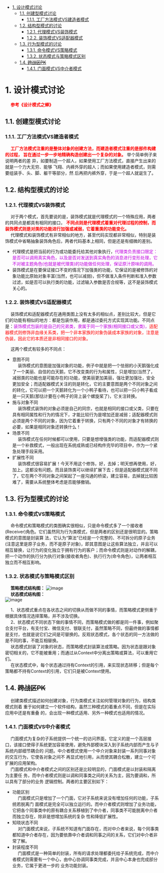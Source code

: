 
<!-- TOC -->

- [1. 设计模式讨论](#1-设计模式讨论)
    - [1.1. 创建型模式讨论](#11-创建型模式讨论)
        - [1.1.1. 工厂方法模式VS建造者模式](#111-工厂方法模式vs建造者模式)
    - [1.2. 结构型模式的讨论](#12-结构型模式的讨论)
        - [1.2.1. 代理模式VS装饰模式](#121-代理模式vs装饰模式)
        - [1.2.2. 装饰模式VS适配器模式](#122-装饰模式vs适配器模式)
    - [1.3. 行为型模式的讨论](#13-行为型模式的讨论)
        - [1.3.1. 命令模式VS策略模式](#131-命令模式vs策略模式)
        - [1.3.2. 状态模式与策略模式区别](#132-状态模式与策略模式区别)
    - [1.4. ~~跨战区PK~~](#14-跨战区pk)
        - [1.4.1. 门面模式VS中介者模式](#141-门面模式vs中介者模式)

<!-- /TOC -->

# 1. 设计模式讨论
&emsp; **<font color = "red">参考《设计模式之蝉》</font>**  

<!-- 
 设计模式在工作中的实践 
 https://mp.weixin.qq.com/s/KOyqcPS2T-IR2kuManDPEw
-->

## 1.1. 创建型模式讨论  
### 1.1.1. 工厂方法模式VS建造者模式
&emsp; **<font color = "red">工厂方法模式注重的是整体对象的创建方法，而建造者模式注重的是部件构建的过程， 旨在通过一步一步地精确构造创建出一个复杂的对象。</font>** 举个简单例子来说明两者的差 异，如要制造一个超人，如果使用工厂方法模式，直接产生出来的就是一个力大无穷、能够 飞翔、内裤外穿的超人；而如果使用建造者模式，则需要组装手、头、脚、躯干等部分，然 后再把内裤外穿，于是一个超人就诞生了。  

## 1.2. 结构型模式的讨论
### 1.2.1. 代理模式VS装饰模式  
&emsp; 对于两个模式，首先要说的是，装饰模式就是代理模式的一个特殊应用，两者的共同点是都具有相同的接口， **<font color = "red">不同点则是代理模式着重对代理过程的控制，而装饰模式则是对类的功能进行加强或减弱，它着重类的功能变化。</font>**   
&emsp; 代理模式和装饰模式有非常相似的地方，甚至代码实现都非常相似，特别是装饰模式中省略抽象装饰角色后，两者代码基本上相同，但是还是有细微的差别。  

* 代理模式是把当前的行为或功能委托给其他对象执行，<font color = "clime">代理类负责接口限定：是否可以调用真实角色，以及是否对发送到真实角色的消息进行变形处理，它不对被主题角色(也就是被代理类)的功能做任何处理，保证原汁原味的调用。</font>  
* 装饰模式是在要保证接口不变的情况下加强类的功能，它保证的是被修饰的对象功能比原始对象丰富(当然，也可以减弱)，但不做准入条件判断和准入参数过滤，如是否可以执行类的功能，过滤输入参数是否合规等，这不是装饰模式关心的。  

### 1.2.2. 装饰模式VS适配器模式  
&emsp; 装饰模式和适配器模式在通用类图上没有太多的相似点，差别比较大，但是它们的功能有相似的地方：都是包装作用，都是通过委托方式实现其功能。不同点是：<font color = "clime">装饰模式包装的是自己的兄弟类，隶属于同一个家族(相同接口或父类)，</font><font color = "red">适配器模式则修饰非血缘关系类，把一个非本家族的对象伪装成本家族的对象，注意是伪装，因此它的本质还是非相同接口的对象。</font>  

&emsp; 这两个模式有较多的不同点：  
* 意图不同  
&emsp; 装饰模式的意图是加强对象的功能，例子中就是把一个怯弱的小天鹅强化成了一个美丽、自信的白天鹅，它不改变类的行为和属性，只是增加(当然了，减弱类的功能也是可能存在的)功能，使美丽更加美丽，强壮更加强壮，安全更加安全；而适配器模式关注的则是转化，它的主要意图是两个不同对象之间的转化，它可以把一个天鹅转化为一个小鸭子看待，也可以把一只小鸭子看成是一只天鹅(那估计要在小鸭子的背上装个螺旋桨了)，它关注转换。
* 施与对象不同  
&emsp; 装饰模式装饰的对象必须是自己的同宗，也就是相同的接口或父类，只要在具有相同属性和行为的情况下，才能比较行为是增加还是减弱；适配器模式则必须是两个不同的对象，因为它着重于转换，只有两个不同的对象才有转换的必要，如果是相同对象还转换什么！
* 场景不同  
&emsp; 装饰模式在任何时候都可以使用，只要是想增强类的功能，而适配器模式则是一个补救模式，一般出现在系统成熟或已经构件完毕的项目中，作为一个紧急处理手段采用。
* 扩展性不同  
&emsp; 装饰模式很容易扩展！今天不用这个修饰，好，去掉；明天想再使用，好，加上。这都没有问题。而且装饰类可以继续扩展下去；但是适配器模式就不同了，它在两个不同对象之间架起了一座沟通的桥梁，建立容易，去掉就比较困难了，需要从系统整体考虑是否能够撤销。  

## 1.3. 行为型模式的讨论
### 1.3.1. 命令模式VS策略模式  
&emsp; 命令模式和策略模式的类图确实很相似，只是命令模式多了一个接收者(Receiver)角色。它们虽然同为行为类模式，但是两者的区别还是很明显的。策略模式的意图是封装算 法，它认为“算法”已经是一个完整的、不可拆分的原子业务(注意这里是原子业务，而不是原子对象)，即其意图是让这些算法独立，并且可以相互替换，让行为的变化独立于拥有行为的客户；而命令模式则是对动作的解耦，把一个动作的执行分为执行对象(接收者角色)、执行行为(命令角色)，让两者相互独立而不相互影响。  

### 1.3.2. 状态模式与策略模式区别  
&emsp; **策略模式结构图：** 
![image](https://gitee.com/wt1814/pic-host/raw/master/images/java/design/design-19.png)  
&emsp; **状态模式结构图：**  
![image](https://gitee.com/wt1814/pic-host/raw/master/images/java/design/design-20.png)  

&emsp; 1、状态模式重点在各状态之间的切换从而做不同的事情，而策略模式更侧重于根据具体情况选择策略，并不涉及切换。  
&emsp; 2、状态模式不同状态下做的事情不同，而策略模式做的都是同一件事，例如聚合支付平台，有支付宝、微信支付、银联支付，虽然策略不同，但最终做的事情都是支付，也就是说它们之间是可替换的。反观状态模式，各个状态的同一方法做的是不同的事，不能互相替换。  
&emsp; 状态模式封装了对象的状态，而策略模式封装算法或策略。因为状态是跟对象密切相关的，它不能被重用；而通过从Context中分离出策略或算法，可以重用它们。  
&emsp; 在状态模式中，每个状态通过持有Context的引用，来实现状态转移；但是每个策略都不持有Context的引用，它们只是被Context使用。  

## 1.4. ~~跨战区PK~~  
&emsp; 创建类模式描述如何创建对象，行为类模式关注如何管理对象的行为，结构类模式则着 重于如何建立一个软件结构，虽然三种模式的着重点不同，但是在实际应用中还是有重叠 的，会出现一种模式适用、另外一种模式也适用的情况。  

### 1.4.1. 门面模式VS中介者模式
&emsp; 门面模式为复杂的子系统提供一个统一的访问界面，它定义的是一个高层接口，该接口使得子系统更加容易使用，避免外部模块深入到子系统内部而产生与子系统内部细节耦合的 问题。中介者模式使用一个中介对象来封装一系列同事对象的交互行为，它使各对象之间不 再显式地引用，从而使其耦合松散，建立一个可扩展的应用架构。  
&emsp; 门面模式和中介者模式之间的区别还是比较明显的，门面模式是以封装和隔离为主要任 务，而中介者模式则是以调和同事类之间的关系为主，因为要调和，所以具有了部分的业务 逻辑控制。两者的主要区别如下：   
* 功能区别  
&emsp; 门面模式只是增加了一个门面，它对子系统来说没有增加任何的功能，子系统若脱离门 面模式是完全可以独立运行的。而中介者模式则增加了业务功能，它把各个同事类中的原有耦合关系移植到了中介者，同事类不可能脱离中介者而独立存在，除非是想增加系统的复杂 性和降低扩展性。  
* 知晓状态不同  
&emsp; 对门面模式来说，子系统不知道有门面存在，而对中介者来说，每个同事类都知道中介者存在，因为要依靠中介者调和同事之间的关系，它们对中介者非常了解。  
* 封装程度不同  
&emsp; 门面模式是一种简单的封装，所有的请求处理都委托给子系统完成，而中介者模式则需要有一个中心，由中心协调同事类完成，并且中心本身也完成部分业务，它属于更进一步的 业务功能封装。  